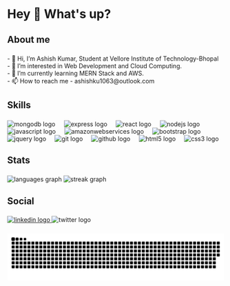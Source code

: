 <h1 align="left">Hey 👋 What's up?</h1>

###

<h2 align="left">About me</h2>

###

<p align="left">- 👋 Hi, I’m Ashish Kumar, Student at Vellore Institute of Technology-Bhopal<br>- 👀 I’m interested in Web Development and Cloud Computing.<br>- 🌱 I’m currently learning MERN Stack and AWS.<br>- 📫 How to reach me - ashishku1063@outlook.com</p>

###

<h2 align="left">Skills</h2>

###

<div align="left">
  <img src="https://skillicons.dev/icons?i=mongodb" height="40" alt="mongodb logo"  />
  <img width="12" />
  <img src="https://skillicons.dev/icons?i=express" height="40" alt="express logo"  />
  <img width="12" />
  <img src="https://cdn.jsdelivr.net/gh/devicons/devicon/icons/react/react-original.svg" height="40" alt="react logo"  />
  <img width="12" />
  <img src="https://cdn.jsdelivr.net/gh/devicons/devicon/icons/nodejs/nodejs-original.svg" height="40" alt="nodejs logo"  />
  <img width="12" />
  <img src="https://cdn.jsdelivr.net/gh/devicons/devicon/icons/javascript/javascript-original.svg" height="40" alt="javascript logo"  />
  <img width="12" />
  <img src="https://skillicons.dev/icons?i=aws" height="40" alt="amazonwebservices logo"  />
  <img width="12" />
  <img src="https://cdn.jsdelivr.net/gh/devicons/devicon/icons/bootstrap/bootstrap-original.svg" height="40" alt="bootstrap logo"  />
  <img width="12" />
  <img src="https://skillicons.dev/icons?i=jquery" height="40" alt="jquery logo"  />
  <img width="12" />
  <img src="https://skillicons.dev/icons?i=git" height="40" alt="git logo"  />
  <img width="12" />
  <img src="https://skillicons.dev/icons?i=github" height="40" alt="github logo"  />
  <img width="12" />
  <img src="https://skillicons.dev/icons?i=html" height="40" alt="html5 logo"  />
  <img width="12" />
  <img src="https://skillicons.dev/icons?i=css" height="40" alt="css3 logo"  />
</div>

###

<h2 align="left">Stats</h2>

###

<div align="left">
  <img src="https://github-readme-stats.vercel.app/api/top-langs?username=ashish4793&locale=en&hide_title=false&layout=compact&card_width=320&langs_count=6&theme=rose_pine&hide_border=false&order=2" height="130" alt="languages graph"  />
  <img src="https://streak-stats.demolab.com?user=ashish4793&locale=en&mode=daily&theme=rose_pine&hide_border=false&border_radius=5&order=3" height="130" alt="streak graph"  />
</div>

###

<h2 align="left">Social</h2>

###

<div align="left">
  <a href="https://www.linkedin.com/in/ashish-kumar-2871a7235/" target="_blank">
    <img src="https://raw.githubusercontent.com/maurodesouza/profile-readme-generator/master/src/assets/icons/social/linkedin/default.svg" width="52" height="40" alt="linkedin logo"  />
  </a>
  <img src="https://raw.githubusercontent.com/maurodesouza/profile-readme-generator/master/src/assets/icons/social/twitter/default.svg" width="52" height="40" alt="twitter logo"  />
</div>

###

<img src="https://raw.githubusercontent.com/ashish4793/ashish4793/output/snake.svg" alt="Snake animation" />

###
